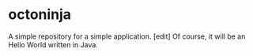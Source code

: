 octoninja
=========

A simple repository for a simple application.
[edit] Of course, it will be an Hello World written in Java.


